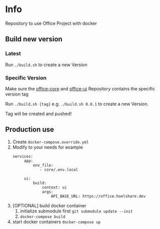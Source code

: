 # Info

Repository to use Office Project with docker

## Build new version
### Latest
Run `./build.sh` to create a new Version

### Specific Version
Make sure the [office-core](https://github.com/HoelShare/office-core) and [office-ui](https://github.com/HoelShare/office-ui) Repository contains the specific version tag

Run `./build.sh {tag}` e.g. `./build.sh 0.0.1` to create a new Version.

Tag will be created and pushed!


## Production use
1. Create `docker-compose.override.yml` 
1. Modify to your needs for example
   ```
   services:
        app:
            env_file:
               - core/.env.local

        ui:
            build:
                context: ui
                args:
                    API_BASE_URL: https://office.hoelshare.dev
   ```
1. [OPTIONAL] build docker container
   1. initialize submodule first `git submodule update --init`
   1. `docker-compose build`
1. start docker containers `docker-compose up`
